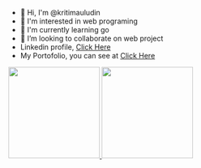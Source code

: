 - 👋 Hi, I'm @kritimauludin 
- 👀 I'm interested in web programing 
- 🌱 I'm currently learning go
- 💞️ I’m looking to collaborate on web project
- Linkedin profile, <a href="https://www.linkedin.com/in/kriti-mauludin-111451171/" target="_blank">Click Here</a>
- My Portofolio, you can see at <a href="https://kritimauludin.github.io">Click Here</a>



<p align="left">
<a href="https://github.com/kritimauludin">
  <img height="180em" src="https://github-readme-stats-eight-theta.vercel.app/api?username=kritimauludin&show_icons=true&theme=algolia&include_all_commits=true&count_private=false"/>
  <img height="180em" src="https://github-readme-stats-eight-theta.vercel.app/api/top-langs/?username=kritimauludin&layout=compact&langs_count=8&theme=algolia"/>
</a>
</p>
